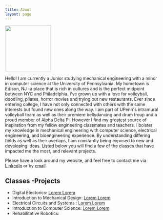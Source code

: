 ```yaml
---
title: About
layout: page
---
```

<img src="http://www.med.upenn.edu/rehabilitation-robotics-lab/assets/user-content/Susan_Zhao.JPG" style="width: 150px;"/>

<p>Hello! I am currently a Junior studying mechanical engineering with a minor in computer science at the University of Pennsylvania. My hometown is Edison, NJ -a place that is rich in cultures and is the perfect midpoint between NYC and Philadelphia. I've grown up with a love for volleyball, doodling, pilates, horror movies and trying out new restaurants. Ever since entering college, I have not only connected with others with the same interests but found new ones along the way. I am part of UPenn's intramural volleyball team as well as their premiere bellydancing and drum troup and a proud member of Alpha Delta Pi. However I find my greatest source of inspiration from my fellow engineering classmates and teachers. I bolster my knowledge in mechanical engineering with computer science, electrical engineering, and bioengineering experience. By understanding differing fields as well as their overlaps, I am constantly being exposed to new and developing ideas. Listed below you will find a few of the classes that have impacted me the most, and relevant projects. </p>

<p>Please have a look around my website, and feel free to contact me via <a href="https://github.com/">LinkedIn</a> or by <a href="https://github.com/">email</a>. </p>

<h2>Classes -Projects</h2>

<ul class="skill-list">
	<li>Digital Electorics: <a href="https://github.com/">Lorem Lorem</a></li>
	<li>Introduction to Mechanical Design: <a href="https://github.com/">Lorem Lorem</a></li>
	<li>Electrical Circuits and Systems : <a href="https://github.com/">Lorem Lorem</a></li>
	<li>Introduction to Computer Science: <a href="https://github.com/">Lorem Lorem</a></li>
	<li>Rehabilitative Robotics: </li>
</ul>

